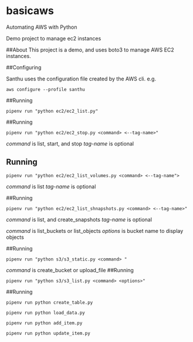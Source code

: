# basicaws
Automating AWS with Python

Demo project to manage ec2 instances

##About
This project is a demo, and uses boto3 to manage AWS EC2 instances.

##Configuring

Santhu uses the configuration file created by the AWS cli. 
e.g.

`aws configure --profile santhu`

##Running

`pipenv run "python ec2/ec2_list.py"`

##Running

`pipenv run "python ec2/ec2_stop.py <command> <--tag-name>"`

*command* is list, start, and  stop
*tag-name* is optional

## Running

`pipenv run "python ec2/ec2_list_volumes.py <command> <--tag-name">`

*command* is list
*tag-name* is optional

##Running

`pipenv run "python ec2/ec2_list_shnapshots.py <command> <--tag-name>"`

*command* is list, and create_snapshots
*tag-name* is optional


*command* is list_buckets or list_objects
*options* is bucket name to display objects

##Running

 `pipenv run "python s3/s3_static.py <command> "`
 
 *command* is create_bucket or upload_file 
##Running

`pipenv run "python s3/s3_list.py <command> <options>"`
 
 
 ##Running
 
 `pipenv run python create_table.py`
 
 `pipenv run python load_data.py`
 
 `pipenv run python add_item.py`
 
 `pipenv run python update_item.py`
 
